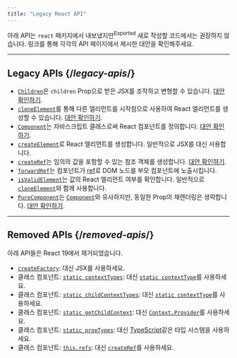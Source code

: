 ```yaml
---
title: "Legacy React API"
---
```


<Intro>

아래 API는 `react` 패키지에서 내보냈지만<sup>Exported</sup> 새로 작성할 코드에서는 권장하지 않습니다. 링크를 통해 각각의 API 페이지에서 제시한 대안을 확인해주세요.

</Intro>

---

## Legacy APIs {/*legacy-apis*/}

* [`Children`](/reference/react/Children)은 `children` Prop으로 받은 JSX를 조작하고 변형할 수 있습니다. [대안 확인하기](/reference/react/Children#alternatives).
* [`cloneElement`](/reference/react/cloneElement)를 통해 다른 엘리먼트를 시작점으로 사용하여 React 엘리먼트를 생성할 수 있습니다. [대안 확인하기](/reference/react/cloneElement#alternatives).
* [`Component`](/reference/react/Component)는 자바스크립트 클래스로써 React 컴포넌트를 정의합니다. [대안 확인하기](/reference/react/Component#alternatives).
* [`createElement`](/reference/react/createElement)로 React 엘리먼트를 생성합니다. 일반적으로 JSX를 대신 사용합니다.
* [`createRef`](/reference/react/createRef)는 임의의 값을 포함할 수 있는 참조 객체를 생성합니다. [대안 확인하기](/reference/react/createRef#alternatives).
* [`forwardRef`](/reference/react/forwardRef)는 컴포넌트가 [ref](/learn/manipulating-the-dom-with-refs)로 DOM 노드를 부모 컴포넌트에 노출시킵니다.
* [`isValidElement`](/reference/react/isValidElement)는 값의 React 엘리먼트 여부를 확인합니다. 일반적으로 [`cloneElement`](/reference/react/cloneElement)와 함께 사용합니다.
* [`PureComponent`](/reference/react/PureComponent)는 [`Component`](/reference/react/Component)와 유사하지만, 동일한 Prop의 재렌더링은 생략합니다. [대안 확인하기](/reference/react/PureComponent#alternatives).

---

## Removed APIs {/*removed-apis*/}

아래 API들은 React 19에서 제거되었습니다.

* [`createFactory`](https://18.react.dev/reference/react/createFactory): 대신 JSX를 사용하세요.
* 클래스 컴포넌트: [`static contextTypes`](https://18.react.dev//reference/react/Component#static-contexttypes): 대신 [`static contextType`](#static-contexttype)를 사용하세요.
* 클래스 컴포넌트: [`static childContextTypes`](https://18.react.dev//reference/react/Component#static-childcontexttypes): 대신 [`static contextType`](#static-contexttype)를 사용하세요.
* 클래스 컴포넌트: [`static getChildContext`](https://18.react.dev//reference/react/Component#getchildcontext): 대신 [`Context.Provider`](/reference/react/createContext#provider)를 사용하세요.
* 클래스 컴포넌트: [`static propTypes`](https://18.react.dev//reference/react/Component#static-proptypes): 대신 [TypeScript](https://www.typescriptlang.org/)같은 타입 시스템을 사용하세요.
* 클래스 컴포넌트: [`this.refs`](https://18.react.dev//reference/react/Component#refs): 대신 [`createRef`](/reference/react/createRef)를 사용하세요.

